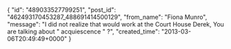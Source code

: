  {
   "id": "489033527799251",
   "post_id": "462493170453287_488691414500129",
   "from_name": "Fiona Munro",
   "message": "I did not realize that would work at the Court House Derek, You are talking about \" acquiescence \" ?",
   "created_time": "2013-03-06T20:49:49+0000"
 }
